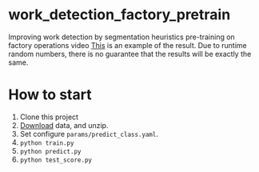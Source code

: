 # work_detection_factory_pretrain
Improving work detection by segmentation heuristics pre-training on factory operations video
[This](https://drive.google.com/drive/folders/1VNGoTJCoog4QfW-So60D-mCXslkOW9SD?usp=sharing) is an example of the result. Due to runtime random numbers, there is no guarantee that the results will be exactly the same.

# How to start
1. Clone this project
2. [Download](https://drive.google.com/drive/folders/1KvXQ5CzhU173uSxVAtkNO0yABsatpmFp?usp=sharing) data, and unzip.
3. Set configure `params/predict_class.yaml`.
4. `python train.py`
5. `python predict.py`
5. `python test_score.py`

